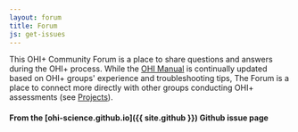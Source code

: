 ```yaml
---
layout: forum
title: Forum
js: get-issues
---
```


This OHI+ Community Forum is a place to share questions and answers during the OHI+ process. While the [OHI Manual](/manual) is continually updated based on OHI+ groups' experience and troubleshooting tips, The Forum is a place to connect more directly with other groups conducting OHI+ assessments (see [Projects](/projects/index.md)).

#### From the [ohi-science.github.io]({{ site.github }}) Github issue page
